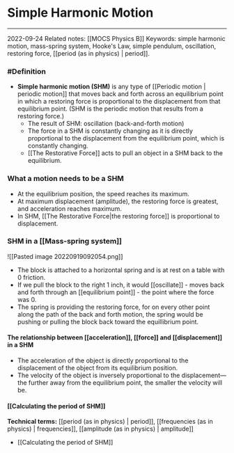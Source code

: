 # Simple Harmonic Motion
---
2022-09-24
Related notes: [[MOCS Physics B]]
Keywords: simple harmonic motion, mass-spring system, Hooke's Law, simple pendulum, oscillation, restoring force, [[period (as in physics) | period]].

### #Definition 
- **Simple harmonic motion (SHM)** is any type of [[Periodic motion | periodic motion]] that moves back and forth across an equilibrium point in which a restoring force is proportional to the displacement from that equilibrium point. (SHM is the periodic motion that results from a restoring force.)
	- The result of SHM: oscillation (back-and-forth motion)
	- The force in a SHM is constantly changing as it is directly proportional to the displacement from the equilibrium point, which is constantly changing.
	- [[The Restorative Force]] acts to pull an object in a SHM back to the equilibrium.

### What a motion needs to be a SHM
- At the equilibrium position, the speed reaches its maximum.
- At maximum displacement (amplitude), the restoring force is greatest, and acceleration reaches maximum.
- In SHM, [[The Restorative Force|the restoring force]] is proportional to displacement.

### SHM in a [[Mass-spring system]]
![[Pasted image 20220919092054.png]]
- The block is attached to a horizontal spring and is at rest on a table with 0 friction.
- If we pull the block to the right 1 inch, it would [[oscillate]] - moves back and forth through an [[equilibrium point]] - the point where the force was 0.
- The spring is providing the restoring force, for on every other point along the path of the back and forth motion, the spring would be pushing or pulling the block back toward the equillibrium point.

#### The relationship between [[acceleration]], [[force]] and [[displacement]] in a SHM
- The acceleration of the object is directly proportional to the displacement of the object from its equilibrium position.
- The velocity of the object is inversely proportional to the displacement—the further away from the equilibrium point, the smaller the velocity will be.

#### [[Calculating the period of SHM]]
**Technical terms:** [[period (as in physics) | period]], [[frequencies (as in physics) | frequencies]], [[amplitude (as in physics) | amplitude]]
- [[Calculating the period of SHM]]